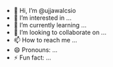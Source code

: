 - 👋 Hi, I’m @ujjawalcsio
- 👀 I’m interested in ...
- 🌱 I’m currently learning ...
- 💞️ I’m looking to collaborate on ...
- 📫 How to reach me ...
- 😄 Pronouns: ...
- ⚡ Fun fact: ...

<!---
ujjawalcsio/ujjawalcsio is a ✨ special ✨ repository because its `README.md` (this file) appears on your GitHub profile.
You can click the Preview link to take a look at your changes.
--->
